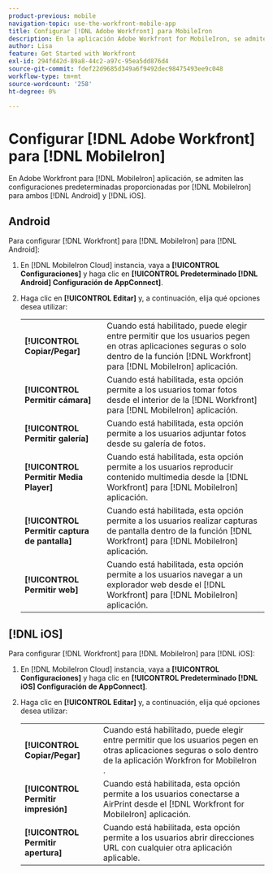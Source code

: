 ```yaml
---
product-previous: mobile
navigation-topic: use-the-workfront-mobile-app
title: Configurar [!DNL Adobe Workfront] para MobileIron
description: En la aplicación Adobe Workfront for MobileIron, se admiten las configuraciones predeterminadas proporcionadas por MobileIron tanto para Android como para iOS.
author: Lisa
feature: Get Started with Workfront
exl-id: 294fd42d-89a8-44c2-a97c-95ea5dd876d4
source-git-commit: fdef22d9685d349a6f9492dec98475493ee9c048
workflow-type: tm+mt
source-wordcount: '258'
ht-degree: 0%

---
```


# Configurar [!DNL Adobe Workfront] para [!DNL MobileIron]

En Adobe Workfront para [!DNL MobileIron] aplicación, se admiten las configuraciones predeterminadas proporcionadas por [!DNL MobileIron] para ambos [!DNL Android] y [!DNL iOS].

## Android

Para configurar [!DNL Workfront] para [!DNL MobileIron] para [!DNL Android]:

1. En [!DNL MobileIron Cloud] instancia, vaya a **[!UICONTROL Configuraciones]** y haga clic en **[!UICONTROL Predeterminado [!DNL Android] Configuración de AppConnect]**.

1. Haga clic en **[!UICONTROL Editar]** y, a continuación, elija qué opciones desea utilizar:

   <table style="table-layout:auto">
    <tr>
        <td><strong>[!UICONTROL Copiar/Pegar]</strong></td>
        <td>Cuando está habilitado, puede elegir entre permitir que los usuarios pegen en otras aplicaciones seguras o solo dentro de la función [!DNL Workfront] para [!DNL MobileIron] aplicación.</td>
    </tr>
    <tr>
        <td><strong>[!UICONTROL Permitir cámara]</strong></td>
        <td>Cuando está habilitada, esta opción permite a los usuarios tomar fotos desde el interior de la [!DNL Workfront] para [!DNL MobileIron] aplicación.</td>
    </tr>
    <tr>
        <td><strong>[!UICONTROL Permitir galería]</strong></td>
        <td>Cuando está habilitada, esta opción permite a los usuarios adjuntar fotos desde su galería de fotos.</td>
    </tr>
    <tr>
        <td><strong>[!UICONTROL Permitir Media Player]</strong></td>
        <td>Cuando está habilitada, esta opción permite a los usuarios reproducir contenido multimedia desde la [!DNL Workfront] para [!DNL MobileIron] aplicación.</td>
    </tr>
    <tr>
        <td><strong>[!UICONTROL Permitir captura de pantalla]</strong></td>
        <td>Cuando está habilitada, esta opción permite a los usuarios realizar capturas de pantalla dentro de la función [!DNL Workfront] para [!DNL MobileIron] aplicación.</td>
    </tr>
    <tr>
        <td><strong>[!UICONTROL Permitir web]</strong></td>
        <td>Cuando está habilitada, esta opción permite a los usuarios navegar a un explorador web desde el [!DNL Workfront] para [!DNL MobileIron] aplicación.</td>
    </tr>
   </table>

## [!DNL iOS]

Para configurar [!DNL Workfront] para [!DNL MobileIron] para [!DNL iOS]:

1. En [!DNL MobileIron Cloud] instancia, vaya a **[!UICONTROL Configuraciones]** y haga clic en **[!UICONTROL Predeterminado [!DNL iOS] Configuración de AppConnect]**.

1. Haga clic en **[!UICONTROL Editar]** y, a continuación, elija qué opciones desea utilizar:

   <table style="table-layout:auto">
    <tr>
        <td><strong>[!UICONTROL Copiar/Pegar]</strong></td>
        <td>Cuando está habilitado, puede elegir entre permitir que los usuarios pegen en otras aplicaciones seguras o solo dentro de la aplicación Workfron for MobileIron .</td>
    </tr>
    <tr>
        <td><strong>[!UICONTROL Permitir impresión]</strong></td>
        <td>Cuando está habilitada, esta opción permite a los usuarios conectarse a AirPrint desde el [!DNL Workfront for MobileIron] aplicación.</td>
    </tr>
    <tr>
        <td><strong>[!UICONTROL Permitir apertura]</strong></td>
        <td>Cuando está habilitada, esta opción permite a los usuarios abrir direcciones URL con cualquier otra aplicación aplicable.</td>
    </tr>
   </table>
